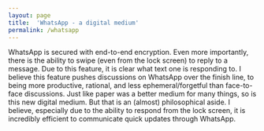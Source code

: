 ```yaml
---
layout: page
title:  'WhatsApp - a digital medium'
permalink: /whatsapp
---
```


WhatsApp is secured with end-to-end encryption. Even more importantly, there is the ability to swipe (even from the lock screen) to reply to a message. Due to this feature, it is clear what text one is responding to. I believe this feature pushes discussions on WhatsApp over the finish line, to being more productive, rational, and less ephemeral/forgetful than face-to-face discussions. Just like paper was a better medium for many things, so is this new digital medium. But that is an (almost) philosophical aside. I believe, especially due to the ability to respond from the lock screen, it is incredibly efficient to communicate quick updates through WhatsApp.
